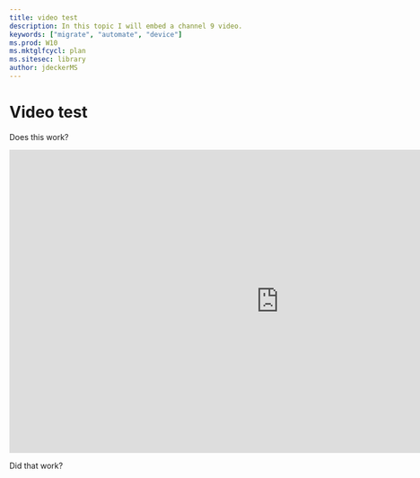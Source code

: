 ```yaml
---
title: video test
description: In this topic I will embed a channel 9 video.
keywords: ["migrate", "automate", "device"]
ms.prod: W10
ms.mktglfcycl: plan
ms.sitesec: library
author: jdeckerMS
---
```


# Video test

Does this work?

<iframe src="https://channel9.msdn.com/Series/Azure-AD-Identity/Win10AADJoin/player" width="960" height="540" allowFullScreen frameBorder="0"></iframe>

Did that work?
